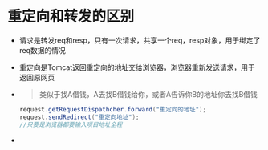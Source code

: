 # 重定向和转发的区别

+ 请求是转发req和resp，只有一次请求，共享一个req，resp对象，用于绑定了req数据的情况



+ 重定向是Tomcat返回重定向的地址交给浏览器，浏览器重新发送请求，用于返回原网页

+ > 类似于找A借钱，A去找B借钱给你，或者A告诉你B的地址你去找B借钱

  ```java
  request.getRequestDispathcher.forward("重定向的地址");
  request.sendRedirect("重定向地址");
  //只要是浏览器都要输入项目地址全程
  ```

+ 